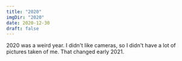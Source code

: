```yaml
---
title: "2020"
imgDir: "2020"
date: 2020-12-30
draft: false
---
```


2020 was a weird year. I didn't like cameras, so I didn't have a lot of pictures taken of me. That changed early 2021.
